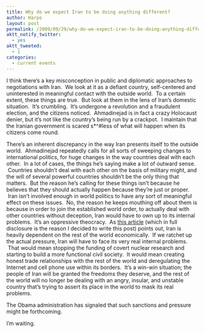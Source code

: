 ```yaml
---
title: Why do we expect Iran to be doing anything different?
author: Harpo
layout: post
permalink: /2009/09/29/why-do-we-expect-iran-to-be-doing-anything-different/
aktt_notify_twitter:
  - yes
aktt_tweeted:
  - 1
categories:
  - current events
---
```

I think there&#8217;s a key misconception in public and diplomatic approaches to negotiations with Iran.  We look at it as a defiant country, self-centered and uninterested in meaningful contact with the outside world.  To a certain extent, these things are true.  But look at them in the lens of Iran&#8217;s domestic situation.  It&#8217;s crumbling.  It&#8217;s undergone a revolution and a fraudulent election, and the citizens noticed.  Ahmadinejad is in fact a crazy Holocaust denier, but it&#8217;s not like the country&#8217;s being run by a crackpot.  I maintain that the Iranian government is scared s*^#less of what will happen when its citizens come round.

There&#8217;s an inherent discrepancy in the way Iran presents itself to the outside world.  Ahmadinejad repeatedly calls for all sorts of sweeping changes to international politics, for huge changes in the way countries deal with each other.  In a lot of cases, the things he&#8217;s saying make a lot of outward sense.  Countries shouldn&#8217;t deal with each other on the basis of military might, and the will of several powerful countries shouldn&#8217;t be the only thing that matters.  But the reason he&#8217;s calling for these things isn&#8217;t because he believes that they should actually happen because they&#8217;re just or proper.  Iran isn&#8217;t involved enough in world politics to have any sort of meaningful effect on these issues.  No, the reason he keeps mouthing off about them is because in order to join the established world order, to actually deal with other countries without deception, Iran would have to own up to its internal problems.  It&#8217;s an oppressive theocracy.  As <a href="http://www.huffingtonpost.com/david-harris/irans-nuclear-program-cru_b_302719.html" target="_blank">this article</a> (which in full disclosure is the reason I decided to write this post) points out, Iran is heavily dependent on the rest of the world economically.  If we ratchet up the actual pressure, Iran will have to face its very real internal problems.  That would mean stopping the funding of covert nuclear research and starting to build a more functional civil society.  It would mean creating honest trade relationships with the rest of the world and deregulating the Internet and cell phone use within its borders.  It&#8217;s a win-win situation; the people of Iran will be granted the freedoms they deserve, and the rest of the world will no longer be dealing with an angry, insular, and unstable country that&#8217;s trying to assert its place in the world to mask its real problems.

The Obama administration has signaled that such sanctions and pressure might be forthcoming.

I&#8217;m waiting.